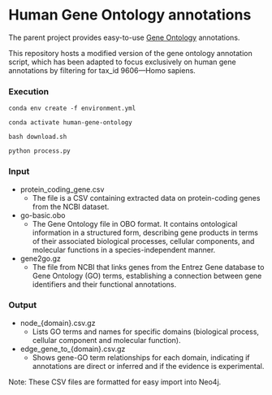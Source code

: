 # Human Gene Ontology annotations

The parent project provides easy-to-use [Gene Ontology](http://geneontology.org/) annotations.

This repository hosts a modified version of the gene ontology annotation script, which has been adapted to focus exclusively on human gene annotations by filtering for tax_id 9606—Homo sapiens.

### Execution

```
conda env create -f environment.yml 

conda activate human-gene-ontology

bash download.sh

python process.py
```

### Input

- protein_coding_gene.csv
  - The file is a CSV containing extracted data on protein-coding genes from the NCBI dataset.
- go-basic.obo
  - The Gene Ontology file in OBO format. It contains ontological information in a structured form, describing gene products in terms of their associated biological processes, cellular components, and molecular functions in a species-independent manner.
- gene2go.gz
  - The file from NCBI that links genes from the Entrez Gene database to Gene Ontology (GO) terms, establishing a connection between gene identifiers and their functional annotations.

### Output

- node_{domain}.csv.gz
  - Lists GO terms and names for specific domains (biological process, cellular component and molecular function).
- edge_gene_to_{domain}.csv.gz
  - Shows gene-GO term relationships for each domain, indicating if annotations are direct or inferred and if the evidence is experimental.

Note: These CSV files are formatted for easy import into Neo4j.